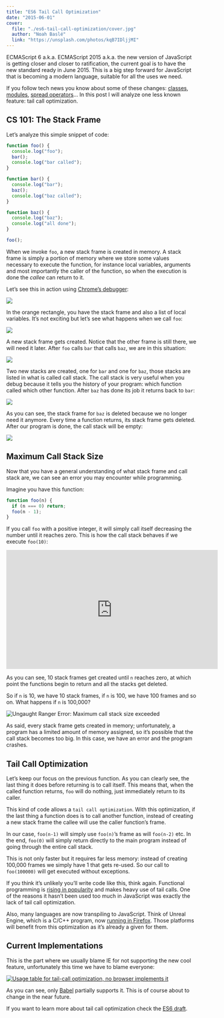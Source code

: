 ```yaml
---
title: "ES6 Tail Call Optimization"
date: "2015-06-01"
cover:
  file: "./es6-tail-call-optimization/cover.jpg"
  author: "Noah Baslé"
  link: "https://unsplash.com/photos/kqB7IDljjMI"
---
```


ECMAScript 6 a.k.a. ECMAScript 2015 a.k.a. the new version of JavaScript is
getting closer and closer to ratification, the current goal is to have the new
standard ready in June 2015. This is a big step forward for JavaScript that is
becoming a modern language, suitable for all the uses we need.

If you follow tech news you know about some of these changes:
[classes](http://es6-features.org/#ClassDefinition),
[modules](http://es6-features.org/#SymbolExportImport),
[spread operators](http://es6-features.org/#SpreadOperator)… In this post I will
analyze one less known feature: tail call optimization.

## CS 101: The Stack Frame

Let’s analyze this simple snippet of code:

```js
function foo() {
  console.log("foo");
  bar();
  console.log("bar called");
}

function bar() {
  console.log("bar");
  baz();
  console.log("baz called");
}

function baz() {
  console.log("baz");
  console.log("all done");
}

foo();
```

When we invoke `foo`, a new stack frame is created in memory. A stack frame is
simply a portion of memory where we store some values necessary to execute the
function, for instance local variables, arguments and most importantly the
caller of the function, so when the execution is done the _callee_ can return to
it.

Let’s see this in action using
[Chrome’s debugger](https://developer.chrome.com/devtools/docs/javascript-debugging):

![](/es6-tail-call-optimization/debug1.png)

In the orange rectangle, you have the stack frame and also a list of local
variables. It’s not exciting but let’s see what happens when we call `foo`:

![](/es6-tail-call-optimization/debug2.png)

A new stack frame gets created. Notice that the other frame is still there, we
will need it later. After `foo` calls `bar` that calls `baz`, we are in this
situation:

![](/es6-tail-call-optimization/debug3.png)

Two new stacks are created, one for `bar` and one for `baz`, those stacks are
listed in what is called call stack. The call stack is very useful when you
debug because it tells you the history of your program: which function called
which other function. After `baz` has done its job it returns back to `bar`:

![](/es6-tail-call-optimization/debug4.png)

As you can see, the stack frame for `baz` is deleted because we no longer need
it anymore. Every time a function returns, its stack frame gets deleted. After
our program is done, the call stack will be empty:

![](/es6-tail-call-optimization/debug5.png)

## Maximum Call Stack Size

Now that you have a general understanding of what stack frame and call stack
are, we can see an error you may encounter while programming.

Imagine you have this function:

```js
function foo(n) {
  if (n === 0) return;
  foo(n - 1);
}
```

If you call `foo` with a positive integer, it will simply call itself decreasing
the number until it reaches zero. This is how the call stack behaves if we
execute `foo(10)`:

<iframe width="560" height="315" src="https://www.youtube.com/embed/oorN1hGcgKs" frameborder="0" allow="accelerometer; autoplay; clipboard-write; encrypted-media; gyroscope; picture-in-picture" allowfullscreen></iframe>

As you can see, 10 stack frames get created until `n` reaches zero, at which
point the functions begin to return and all the stacks get deleted.

So if `n` is 10, we have 10 stack frames, if `n` is 100, we have 100 frames and
so on. What happens if `n` is 100,000?

![Ungaught Ranger Error: Maximum call stack size exceeded](/es6-tail-call-optimization/debug6.png)

As said, every stack frame gets created in memory; unfortunately, a program has
a limited amount of memory assigned, so it’s possible that the call stack
becomes too big. In this case, we have an error and the program crashes.

## Tail Call Optimization

Let’s keep our focus on the previous function. As you can clearly see, the last
thing it does before returning is to call itself. This means that, when the
called function returns, `foo` will do nothing, just immediately return to its
caller.

This kind of code allows a `tail call optimization`. With this optimization, if
the last thing a function does is to call another function, instead of creating
a new stack frame the callee will use the caller function’s frame.

In our case, `foo(n-1)` will simply use `foo(n)`’s frame as will `foo(n-2)` etc.
In the end, `foo(0)` will simply return directly to the main program instead of
going through the entire call stack.

This is not only faster but it requires far less memory: instead of creating
100,000 frames we simply have 1 that gets re-used. So our call to `foo(100000)`
will get executed without exceptions.

If you think it’s unlikely you’ll write code like this, think again. Functional
programming is
[rising in popularity](https://medium.com/@jugoncalves/functional-programming-should-be-your-1-priority-for-2015-47dd4641d6b9)
and makes heavy use of tail calls. One of the reasons it hasn’t been used too
much in JavaScript was exactly the lack of tail call optimization.

Also, many languages are now transpiling to JavaScript. Think of Unreal Engine,
which is a C/C++ program, now
[running in Firefox](https://blog.mozilla.org/blog/2014/03/12/mozilla-and-epic-preview-unreal-engine-4-running-in-firefox/).
Those platforms will benefit from this optimization as it’s already a given for
them.

## Current Implementations

This is the part where we usually blame IE for not supporting the new cool
feature, unfortunately this time we have to blame everyone:

[![Usage table for tail-call optimization, no browser implements it](/es6-tail-call-optimization/debug7.png)](<https://kangax.github.io/compat-table/es6/#proper_tail_calls_(tail_call_optimisation)>)

As you can see, only [Babel](https://babeljs.io/) partially supports it. This is
of course about to change in the near future.

If you want to learn more about tail call optimization check the
[ES6 draft](https://people.mozilla.org/~jorendorff/es6-draft.html#sec-tail-position-calls).

